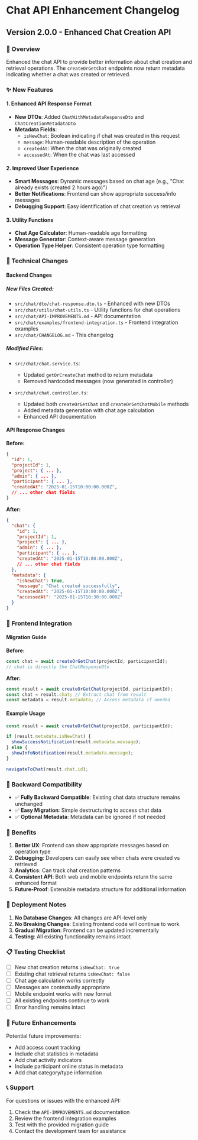 # Chat API Enhancement Changelog

## Version 2.0.0 - Enhanced Chat Creation API

### 🎯 Overview
Enhanced the chat API to provide better information about chat creation and retrieval operations. The `createOrGetChat` endpoints now return metadata indicating whether a chat was created or retrieved.

### ✨ New Features

#### 1. Enhanced API Response Format
- **New DTOs**: Added `ChatWithMetadataResponseDto` and `ChatCreationMetadataDto`
- **Metadata Fields**: 
  - `isNewChat`: Boolean indicating if chat was created in this request
  - `message`: Human-readable description of the operation
  - `createdAt`: When the chat was originally created
  - `accessedAt`: When the chat was last accessed

#### 2. Improved User Experience
- **Smart Messages**: Dynamic messages based on chat age (e.g., "Chat already exists (created 2 hours ago)")
- **Better Notifications**: Frontend can show appropriate success/info messages
- **Debugging Support**: Easy identification of chat creation vs retrieval

#### 3. Utility Functions
- **Chat Age Calculator**: Human-readable age formatting
- **Message Generator**: Context-aware message generation
- **Operation Type Helper**: Consistent operation type formatting

### 🔧 Technical Changes

#### Backend Changes

##### New Files Created:
- `src/chat/dto/chat-response.dto.ts` - Enhanced with new DTOs
- `src/chat/utils/chat-utils.ts` - Utility functions for chat operations
- `src/chat/API-IMPROVEMENTS.md` - API documentation
- `src/chat/examples/frontend-integration.ts` - Frontend integration examples
- `src/chat/CHANGELOG.md` - This changelog

##### Modified Files:
- `src/chat/chat.service.ts`:
  - Updated `getOrCreateChat` method to return metadata
  - Removed hardcoded messages (now generated in controller)

- `src/chat/chat.controller.ts`:
  - Updated both `createOrGetChat` and `createOrGetChatMobile` methods
  - Added metadata generation with chat age calculation
  - Enhanced API documentation

#### API Response Changes

**Before:**
```json
{
  "id": 1,
  "projectId": 1,
  "project": { ... },
  "admin": { ... },
  "participant": { ... },
  "createdAt": "2025-01-15T10:00:00.000Z",
  // ... other chat fields
}
```

**After:**
```json
{
  "chat": {
    "id": 1,
    "projectId": 1,
    "project": { ... },
    "admin": { ... },
    "participant": { ... },
    "createdAt": "2025-01-15T10:00:00.000Z",
    // ... other chat fields
  },
  "metadata": {
    "isNewChat": true,
    "message": "Chat created successfully",
    "createdAt": "2025-01-15T10:00:00.000Z",
    "accessedAt": "2025-01-15T10:30:00.000Z"
  }
}
```

### 📱 Frontend Integration

#### Migration Guide
**Before:**
```typescript
const chat = await createOrGetChat(projectId, participantId);
// chat is directly the ChatResponseDto
```

**After:**
```typescript
const result = await createOrGetChat(projectId, participantId);
const chat = result.chat; // Extract chat from result
const metadata = result.metadata; // Access metadata if needed
```

#### Example Usage
```typescript
const result = await createOrGetChat(projectId, participantId);

if (result.metadata.isNewChat) {
  showSuccessNotification(result.metadata.message);
} else {
  showInfoNotification(result.metadata.message);
}

navigateToChat(result.chat.id);
```

### 🔄 Backward Compatibility

- ✅ **Fully Backward Compatible**: Existing chat data structure remains unchanged
- ✅ **Easy Migration**: Simple destructuring to access chat data
- ✅ **Optional Metadata**: Metadata can be ignored if not needed

### 🎨 Benefits

1. **Better UX**: Frontend can show appropriate messages based on operation type
2. **Debugging**: Developers can easily see when chats were created vs retrieved
3. **Analytics**: Can track chat creation patterns
4. **Consistent API**: Both web and mobile endpoints return the same enhanced format
5. **Future-Proof**: Extensible metadata structure for additional information

### 🚀 Deployment Notes

1. **No Database Changes**: All changes are API-level only
2. **No Breaking Changes**: Existing frontend code will continue to work
3. **Gradual Migration**: Frontend can be updated incrementally
4. **Testing**: All existing functionality remains intact

### 📋 Testing Checklist

- [ ] New chat creation returns `isNewChat: true`
- [ ] Existing chat retrieval returns `isNewChat: false`
- [ ] Chat age calculation works correctly
- [ ] Messages are contextually appropriate
- [ ] Mobile endpoint works with new format
- [ ] All existing endpoints continue to work
- [ ] Error handling remains intact

### 🔮 Future Enhancements

Potential future improvements:
- Add access count tracking
- Include chat statistics in metadata
- Add chat activity indicators
- Include participant online status in metadata
- Add chat category/type information

### 📞 Support

For questions or issues with the enhanced API:
1. Check the `API-IMPROVEMENTS.md` documentation
2. Review the frontend integration examples
3. Test with the provided migration guide
4. Contact the development team for assistance 